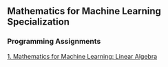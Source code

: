 ## Mathematics for Machine Learning Specialization
### Programming Assignments

[1. Mathematics for Machine Learning: Linear Algebra](LinearAlgebra)
